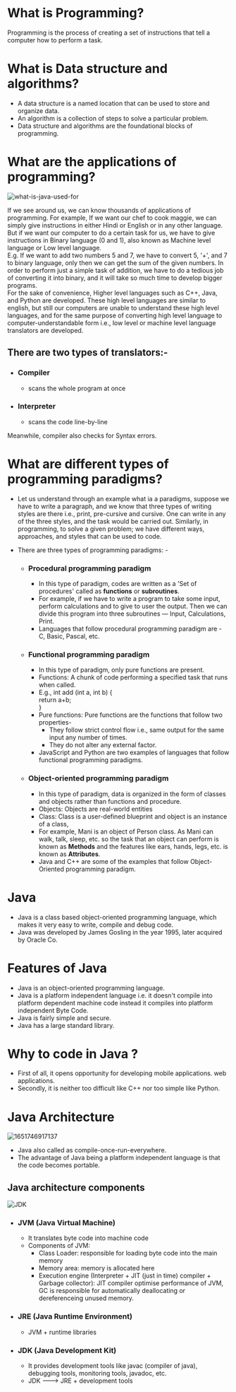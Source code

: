 # What is Programming?
Programming is the process of creating a set of instructions that tell a computer how to perform a task.

# What is Data structure and algorithms?
- A data structure is a named location that can be used to store and organize data.
- An algorithm is a collection of steps to solve a particular problem.
- Data structure and algorithms are the foundational blocks of programming.

# What are the applications of programming?
![what-is-java-used-for](https://github.com/user-attachments/assets/6bf50359-ea66-4e10-92bf-439d22b9022a)

If we see around us, we can know thousands of applications of programming.
For example, If we want our chef to cook maggie, we can simply give instructions in either Hindi or English or in any other language. But if we want our computer to do a certain task for us, we have to give instructions in Binary language (0 and 1), also known as Machine level language or Low level language.
<br>
E.g. If we want to add two numbers 5 and 7, we have to convert 5, '+', and 7 to binary language, only then we can get the sum of the given numbers. In order to perform just a simple task of addition, we have to do a tedious job of converting it into binary, and it will take so much time to develop bigger programs.
<br>
For the sake of convenience, Higher level languages such as C++, Java, and Python are developed. These high level languages are similar to english, but still our computers are unable to understand these high level languages, and for the same purpose of converting high level language to computer-understandable form i.e., low level or machine level language translators are developed.

## There are two types of translators:-

- ### Compiler
  - scans the whole program at once
- ### Interpreter
  - scans the code line-by-line

Meanwhile, compiler also checks for Syntax errors.

# What are different types of programming paradigms?
- Let us understand through an example what ia a paradigms, suppose we have to write a paragraph, and we know that three types of writing styles are there i.e., print, pre-cursive and cursive. One can write in any of the three styles, and the task would be carried out. Similarly, in programming, to solve a given problem; we have different ways, approaches, and styles that can be used to code.

- There are three types of programming paradigms: -

  - ### Procedural programming paradigm
    
    - In this type of paradigm, codes are written as a 'Set of procedures' called as **functions** or **subroutines**.
    - For example, if we have to write a program to take some input, perform calculations and to give to user the output. Then we can divide this program into three subroutines — Input, Calculations, Print.
    - Languages that follow procedural programming paradigm are - C, Basic, Pascal, etc.
  
  - ### Functional programming paradigm
    
    - In this type of paradigm, only pure functions are present.
    - Functions: A chunk of code performing a specified task that runs when called.
    - E.g., int add (int a, int b) { <br>
              return a+b; <br>
            }
    - Pure functions: Pure functions are the functions that follow two properties-
      -  They follow strict control flow i.e., same output for the same input any number of times.
      -  They do not alter any external factor.
    - JavaScript and Python are two examples of languages that follow functional programming paradigms.
  
  - ### Object-oriented programming paradigm
    
    - In this type of paradigm, data is organized in the form of classes and objects rather than functions and procedure.
    - Objects: Objects are real-world entities
    - Class: Class is a user-defined blueprint and object is an instance of a class,
    - For example, Mani is an object of Person class. As Mani can walk, talk, sleep, etc. so the task that an object can perform is known as **Methods** and the features like ears, hands, legs, etc. is known 
      as **Attributes**.
    - Java and C++ are some of the examples that follow Object-Oriented programming paradigm.

# Java
- Java is a class based object-oriented programming language, which makes it very easy to write, compile and debug code.
- Java was developed by James Gosling in the year 1995, later acquired by Oracle Co.

# Features of Java
- Java is an object-oriented programming language.
- Java is a platform independent language i.e. it doesn't compile into platform dependent machine code instead it compiles into platform independent Byte Code.
- Java is fairly simple and secure.
- Java has a large standard library.

# Why to code in Java ?
- First of all, it opens opportunity for developing mobile applications. web applications.
- Secondly, it is neither too difficult like C++ nor too simple like Python.

# Java Architecture
![1651746917137](https://github.com/user-attachments/assets/014516af-05e6-4ccf-a3f0-40105bf90116)

- Java also called as compile-once-run-everywhere.
- The advantage of Java being a platform independent language is that the code becomes portable.
     
## Java architecture components
![JDK](https://github.com/user-attachments/assets/ce4983ea-5e82-43d3-bdf2-0ae3616a829f)

- ### JVM (Java Virtual Machine)
  - It translates byte code into machine code
  - Components of JVM:
    - Class Loader: responsible for loading byte code into the main memory
    - Memory area: memory is allocated here
    - Execution engine (Interpreter + JIT (just in time) compiler + Garbage collector): JIT compiler optimise performance of JVM,
      GC is responsible for automatically deallocating or dereferenceing unused memory.
      
- ### JRE (Java Runtime Environment)
  - JVM + runtime libraries

- ### JDK (Java Development Kit)
  - It provides development tools like javac (compiler of java), debugging tools, monitoring tools, javadoc, etc.
  - JDK ---> JRE + development tools
